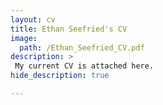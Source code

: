 ```yaml
---
layout: cv
title: Ethan Seefried's CV
image: 
  path: /Ethan_Seefried_CV.pdf
description: >
 My current CV is attached here.
hide_description: true

---
```


